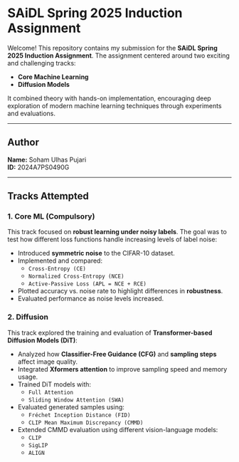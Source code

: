 # SAiDL Spring 2025 Induction Assignment

Welcome! This repository contains my submission for the **SAiDL Spring 2025 Induction Assignment**. The assignment centered around two exciting and challenging tracks:

- **Core Machine Learning**
- **Diffusion Models**

It combined theory with hands-on implementation, encouraging deep exploration of modern machine learning techniques through experiments and evaluations.

---

## Author

**Name:** Soham Ulhas Pujari  
**ID:** 2024A7PS0490G

---

## Tracks Attempted

### 1. Core ML (Compulsory)

This track focused on **robust learning under noisy labels**. The goal was to test how different loss functions handle increasing levels of label noise:

- Introduced **symmetric noise** to the CIFAR-10 dataset.
- Implemented and compared:
  - `Cross-Entropy (CE)`
  - `Normalized Cross-Entropy (NCE)`
  - `Active-Passive Loss (APL = NCE + RCE)`
- Plotted accuracy vs. noise rate to highlight differences in **robustness**.
- Evaluated performance as noise levels increased.

### 2. Diffusion

This track explored the training and evaluation of **Transformer-based Diffusion Models (DiT)**:

- Analyzed how **Classifier-Free Guidance (CFG)** and **sampling steps** affect image quality.
- Integrated **Xformers attention** to improve sampling speed and memory usage.
- Trained DiT models with:
  - `Full Attention`
  - `Sliding Window Attention (SWA)`
- Evaluated generated samples using:
  - `Fréchet Inception Distance (FID)`
  - `CLIP Mean Maximum Discrepancy (CMMD)`
- Extended CMMD evaluation using different vision-language models:
  - `CLIP`
  - `SigLIP`
  - `ALIGN`
